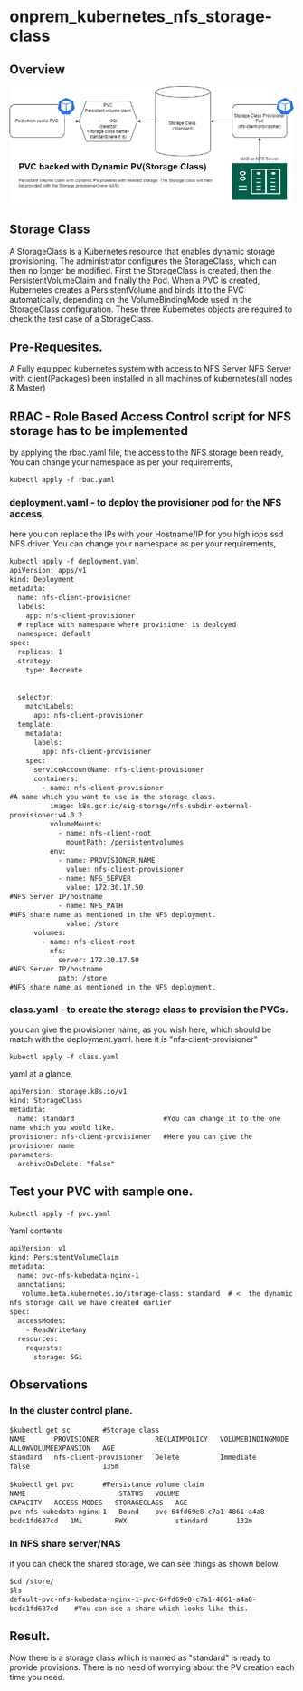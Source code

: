 # onprem_kubernetes_nfs_storage-class
## Overview
![alt text](StorageClass_1.png)
## Storage Class
A StorageClass is a Kubernetes resource that enables dynamic storage provisioning. 
The administrator configures the StorageClass, which can then no longer be modified. First the StorageClass is created, then the PersistentVolumeClaim and finally the Pod. When a PVC is created, Kubernetes creates a PersistentVolume and binds it to the PVC automatically, depending on the VolumeBindingMode used in the StorageClass configuration. These three Kubernetes objects are required to check the test case of a StorageClass.

## Pre-Requesites.
A Fully equipped kubernetes system with access to NFS Server
NFS Server with client(Packages) been installed in all machines of kubernetes(all nodes & Master)


## RBAC - Role Based Access Control script for NFS storage has to be implemented
by applying the rbac.yaml file, the access to the NFS storage been ready, 
You can change your namespace as per your requirements,
```
kubectl apply -f rbac.yaml
```
### deployment.yaml - to deploy the provisioner pod for the NFS access, 
here you can replace the IPs with your Hostname/IP for you high iops ssd NFS driver.
You can change your namespace as per your requirements,
```
kubectl apply -f deployment.yaml
apiVersion: apps/v1
kind: Deployment
metadata:
  name: nfs-client-provisioner
  labels:
    app: nfs-client-provisioner
  # replace with namespace where provisioner is deployed
  namespace: default
spec:
  replicas: 1
  strategy:
    type: Recreate
    
 
  selector:
    matchLabels:
      app: nfs-client-provisioner
  template:
    metadata:
      labels:
        app: nfs-client-provisioner
    spec:
      serviceAccountName: nfs-client-provisioner
      containers:
        - name: nfs-client-provisioner                                          #A name which you want to use in the storage class.
          image: k8s.gcr.io/sig-storage/nfs-subdir-external-provisioner:v4.0.2
          volumeMounts:
            - name: nfs-client-root
              mountPath: /persistentvolumes
          env:
            - name: PROVISIONER_NAME
              value: nfs-client-provisioner
            - name: NFS_SERVER
              value: 172.30.17.50                                               #NFS Server IP/hostname
            - name: NFS_PATH                                                    #NFS share name as mentioned in the NFS deployment.
              value: /store
      volumes:
        - name: nfs-client-root
          nfs:
            server: 172.30.17.50                                                 #NFS Server IP/hostname
            path: /store                                                         #NFS share name as mentioned in the NFS deployment.

```

### class.yaml - to create the storage class to provision the PVCs.
you can give the provisioner name, as you wish here, which should be match with the deployment.yaml.
here it is "nfs-client-provisioner"
```
kubectl apply -f class.yaml
```
yaml at a glance, 
```
apiVersion: storage.k8s.io/v1
kind: StorageClass
metadata:
  name: standard                      #You can change it to the one name which you would like.
provisioner: nfs-client-provisioner   #Here you can give the provisioner name
parameters:
  archiveOnDelete: "false"
```

## Test your PVC with sample one.
```
kubectl apply -f pvc.yaml
```
Yaml contents
```
apiVersion: v1
kind: PersistentVolumeClaim
metadata:
  name: pvc-nfs-kubedata-nginx-1
  annotations:
   volume.beta.kubernetes.io/storage-class: standard  # <  the dynamic nfs storage call we have created earlier
spec:
  accessModes:
    - ReadWriteMany
  resources:
    requests:
      storage: 5Gi
```
## Observations
### In the cluster control plane.
```
$kubectl get sc        #Storage class
NAME       PROVISIONER              RECLAIMPOLICY   VOLUMEBINDINGMODE   ALLOWVOLUMEEXPANSION   AGE
standard   nfs-client-provisioner   Delete          Immediate           false                  135m

$kubectl get pvc       #Persistance volume claim
NAME                       STATUS   VOLUME                                     CAPACITY   ACCESS MODES   STORAGECLASS   AGE
pvc-nfs-kubedata-nginx-1   Bound    pvc-64fd69e8-c7a1-4861-a4a8-bcdc1fd687cd   1Mi        RWX            standard       132m

```
### In NFS share server/NAS
if you can check the shared storage, we can see things as shown below.
```
$cd /store/
$ls
default-pvc-nfs-kubedata-nginx-1-pvc-64fd69e8-c7a1-4861-a4a8-bcdc1fd687cd    #You can see a share which looks like this.
```

## Result.
Now there is a storage class which is named as "standard" is ready to provide provisions. There is no need of worrying about the PV creation each time you need.
